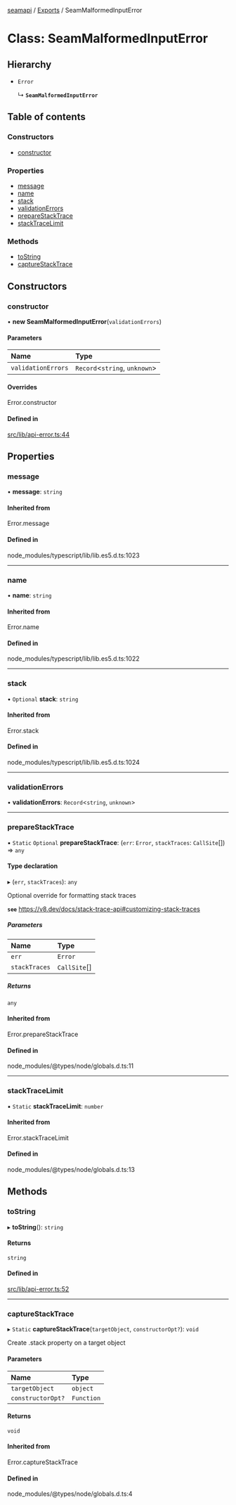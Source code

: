 [seamapi](../README.md) / [Exports](../modules.md) / SeamMalformedInputError

# Class: SeamMalformedInputError

## Hierarchy

- `Error`

  ↳ **`SeamMalformedInputError`**

## Table of contents

### Constructors

- [constructor](SeamMalformedInputError.md#constructor)

### Properties

- [message](SeamMalformedInputError.md#message)
- [name](SeamMalformedInputError.md#name)
- [stack](SeamMalformedInputError.md#stack)
- [validationErrors](SeamMalformedInputError.md#validationerrors)
- [prepareStackTrace](SeamMalformedInputError.md#preparestacktrace)
- [stackTraceLimit](SeamMalformedInputError.md#stacktracelimit)

### Methods

- [toString](SeamMalformedInputError.md#tostring)
- [captureStackTrace](SeamMalformedInputError.md#capturestacktrace)

## Constructors

### constructor

• **new SeamMalformedInputError**(`validationErrors`)

#### Parameters

| Name | Type |
| :------ | :------ |
| `validationErrors` | `Record`<`string`, `unknown`\> |

#### Overrides

Error.constructor

#### Defined in

[src/lib/api-error.ts:44](https://github.com/seamapi/javascript/blob/main/src/lib/api-error.ts#L44)

## Properties

### message

• **message**: `string`

#### Inherited from

Error.message

#### Defined in

node_modules/typescript/lib/lib.es5.d.ts:1023

___

### name

• **name**: `string`

#### Inherited from

Error.name

#### Defined in

node_modules/typescript/lib/lib.es5.d.ts:1022

___

### stack

• `Optional` **stack**: `string`

#### Inherited from

Error.stack

#### Defined in

node_modules/typescript/lib/lib.es5.d.ts:1024

___

### validationErrors

• **validationErrors**: `Record`<`string`, `unknown`\>

___

### prepareStackTrace

▪ `Static` `Optional` **prepareStackTrace**: (`err`: `Error`, `stackTraces`: `CallSite`[]) => `any`

#### Type declaration

▸ (`err`, `stackTraces`): `any`

Optional override for formatting stack traces

**`see`** https://v8.dev/docs/stack-trace-api#customizing-stack-traces

##### Parameters

| Name | Type |
| :------ | :------ |
| `err` | `Error` |
| `stackTraces` | `CallSite`[] |

##### Returns

`any`

#### Inherited from

Error.prepareStackTrace

#### Defined in

node_modules/@types/node/globals.d.ts:11

___

### stackTraceLimit

▪ `Static` **stackTraceLimit**: `number`

#### Inherited from

Error.stackTraceLimit

#### Defined in

node_modules/@types/node/globals.d.ts:13

## Methods

### toString

▸ **toString**(): `string`

#### Returns

`string`

#### Defined in

[src/lib/api-error.ts:52](https://github.com/seamapi/javascript/blob/main/src/lib/api-error.ts#L52)

___

### captureStackTrace

▸ `Static` **captureStackTrace**(`targetObject`, `constructorOpt?`): `void`

Create .stack property on a target object

#### Parameters

| Name | Type |
| :------ | :------ |
| `targetObject` | `object` |
| `constructorOpt?` | `Function` |

#### Returns

`void`

#### Inherited from

Error.captureStackTrace

#### Defined in

node_modules/@types/node/globals.d.ts:4
